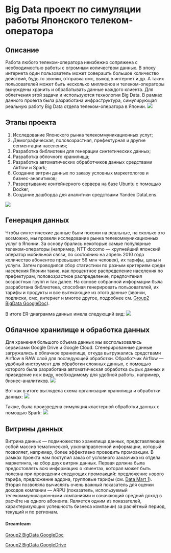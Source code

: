 # Big Data проект по симуляции работы Японского телеком-оператора
## Описание
Работа любого телеком-оператора неизбежно сопряжена с необходимостью работы с огромным количеством данных. В эпоху интернета один пользователь может соверашть большое количество действий, будь то звонки, отправка смс, выход в интернет и др. А таких пользователей может быть несколько миллионов и телеком-операторы вынуждены хранить и обрабатывать данные каждого клиента. Для облегчения этой задачи и используются технологии Big Data. В рамках данного проекта была разработана инфраструктура, симулирующая реальную работу Big Data отдела телеком-оператора в Японии.
<img src='https://vd-tv.ru/wp-content/uploads/2020/11/hjhgf.png'>

## Этапы проекта
1. Исследование Японского рынка телекоммуникационных услуг;
2. Демографическая, половозрастная, префектурная и другие сегментации населения;
3. Разработка библиотеки для генерации синтетических данных;
4. Разработка облочного хранилища;
5. Разработка автоматических обработчиков данных средствами Airflow и Spark;
6. Создание витрин данных по заказу условных маркетологов и бизнес-аналитиков;
7. Развертывание контейнерного сервера на базе Ubuntu с помощью Docker;
8. Создание дашборда для аналитики средствами Yandex DataLens.
<img src='https://drive.google.com/uc?export=view&id=16ZM1VlM2PYUtkHqGLRcWXJaOzKXMcwN1'>

## Генерация данных
Чтобы синтетические данные были похожи на реальные, на сколько это возможно, мы провели исследование рынка телекоммуникационных услуг в Японии. За основу брались некоторые самые популярные телеком-операторы (например, NTT docomo — крупнейший японский оператор мобильной связи, по состоянию на апрель 2010 года количество абонентов превышает 56 млн человек), их тарифы, цены и услуги. Затем проводился сбор статистики по разным критериям среди населения Японии такие, как процентное распределение населения по префектурам, половозрастное распределение, предпочтения возрастных групп и так далее. На основе собранной информации была разработана библиотека, способная генерировать пользователей, их тарифы и продукты и все вытекающие из этого данные (звонки, подписки, смс, интернет и многое другое, подробнее см. [Group2 BigData GoogleDoc](https://docs.google.com/document/d/1wQDWgiQnZdVRrk51Ou_Jz6B7dNl30mfD6yzAJvGkbj0/edit?usp=sharing)).

В итоге ER-диаграмма данных имела следующий вид:
<img src='https://drive.google.com/uc?export=view&id=1sGPQC2IYy3uRYSO2BQAyMhrbbSX_-Rj6'>

## Облачное хранилище и обработка данных
Для хранения большого объема данных мы воспользовались сервисами Google Drive и Google Cloud. Сгенерированные данные загружались в облачное хранилище, откуда выгружались средствами Airflow в RAW слой для последующей обработки. Обработчик Airflow — удобный инструмент для обработки сложных данных, с помощью которого была разработана автоматическая обработка сырых данных и привидение их к виду, необходимому для удобной работы, например, бизнес-аналитиков.
<img src='https://drive.google.com/uc?export=view&id=1SMUUsi-qPLdxk_jSWzUy4U_xJ2A0DXs_'>

Вот как в итоге выглядела схема организации хранилища и обработки данных:
<img src='https://drive.google.com/uc?export=view&id=13cX0gwKxETAgbG32iI0ebMlIYt7bHnM3'>

Также, была произведена симуляция кластерной обработки данных с помощью Spark:
<img src='https://drive.google.com/uc?export=view&id=18GjWl4HW60MV571hH-GhiYaRIJe_Djx7'>

## Витрины данных
Витрина данных — подмножество хранилища данных, представляющее собой массив тематической, узконаправленной информации, который позволяет, например, более эффективно проводить промоакции. В рамках проекта нам поступил заказ от условного заказчика из отдела маркетинга, на сбор двух витрин данных. Первая должна была предостовлять всю информацию о клиентах, которая может быть полезна при проведении следующих промоакций: предложение нового тарифа, предложение аддона, групповые тарифы (см. [Data Mart 1](https://docs.google.com/spreadsheets/d/1orwBjO_rse6HZjRKZYSNGh601qPokFjrbJS4tSwMml8/edit?usp=sharing)). Вторая позволяла вычислять очень важный показатель для оценки доходов компании — ARPU (показатель, используемый телекоммуникационными компаниями и означающий средний доход в расчёте на одного абонента. Является одним из показателей, характеризующих успешность бизнеса компании) за расчётный период, текущий и по регионам.











#### Dreamteam
[Group2 BigData GoogleDoc](https://docs.google.com/document/d/1wQDWgiQnZdVRrk51Ou_Jz6B7dNl30mfD6yzAJvGkbj0/edit?usp=sharing)

[Group2 BigData GoogleDrive](https://vk.com/away.php?utf=1&to=https%3A%2F%2Fdrive.google.com%2Fdrive%2Ffolders%2F1Cf3nYpj49gLh30Rdetf_58TVcRvdDYce%3Fusp%3Dsharing)
